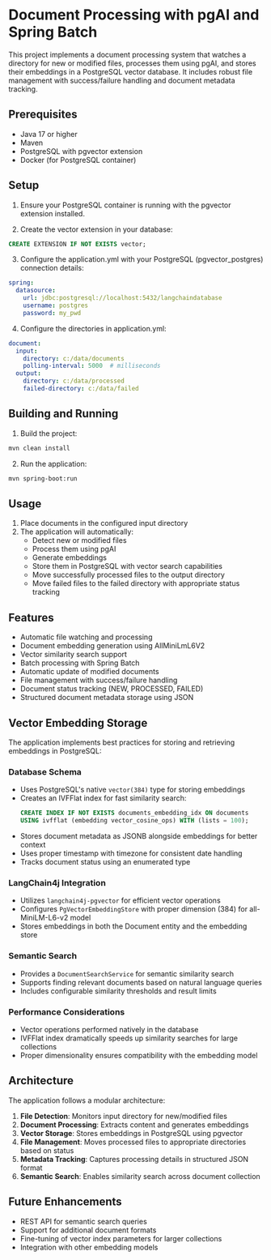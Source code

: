 # Document Processing with pgAI and Spring Batch

This project implements a document processing system that watches a directory for new or modified files, processes them using pgAI, and stores their embeddings in a PostgreSQL vector database. It includes robust file management with success/failure handling and document metadata tracking.

## Prerequisites

- Java 17 or higher
- Maven
- PostgreSQL with pgvector extension
- Docker (for PostgreSQL container)

## Setup

1. Ensure your PostgreSQL container is running with the pgvector extension installed.

2. Create the vector extension in your database:
```sql
CREATE EXTENSION IF NOT EXISTS vector;
```

3. Configure the application.yml with your PostgreSQL (pgvector_postgres) connection details:
```yaml
spring:
  datasource:
    url: jdbc:postgresql://localhost:5432/langchaindatabase
    username: postgres
    password: my_pwd
```

4. Configure the directories in application.yml:
```yaml
document:
  input:
    directory: c:/data/documents
    polling-interval: 5000  # milliseconds
  output:
    directory: c:/data/processed
    failed-directory: c:/data/failed
```

## Building and Running

1. Build the project:
```bash
mvn clean install
```

2. Run the application:
```bash
mvn spring-boot:run
```

## Usage

1. Place documents in the configured input directory
2. The application will automatically:
   - Detect new or modified files
   - Process them using pgAI
   - Generate embeddings
   - Store them in PostgreSQL with vector search capabilities
   - Move successfully processed files to the output directory
   - Move failed files to the failed directory with appropriate status tracking

## Features

- Automatic file watching and processing
- Document embedding generation using AllMiniLmL6V2
- Vector similarity search support
- Batch processing with Spring Batch
- Automatic update of modified documents
- File management with success/failure handling
- Document status tracking (NEW, PROCESSED, FAILED)
- Structured document metadata storage using JSON

## Vector Embedding Storage

The application implements best practices for storing and retrieving embeddings in PostgreSQL:

### Database Schema

- Uses PostgreSQL's native `vector(384)` type for storing embeddings
- Creates an IVFFlat index for fast similarity search:
  ```sql
  CREATE INDEX IF NOT EXISTS documents_embedding_idx ON documents 
  USING ivfflat (embedding vector_cosine_ops) WITH (lists = 100);
  ```
- Stores document metadata as JSONB alongside embeddings for better context
- Uses proper timestamp with timezone for consistent date handling
- Tracks document status using an enumerated type

### LangChain4j Integration

- Utilizes `langchain4j-pgvector` for efficient vector operations
- Configures `PgVectorEmbeddingStore` with proper dimension (384) for all-MiniLM-L6-v2 model
- Stores embeddings in both the Document entity and the embedding store

### Semantic Search

- Provides a `DocumentSearchService` for semantic similarity search
- Supports finding relevant documents based on natural language queries
- Includes configurable similarity thresholds and result limits

### Performance Considerations

- Vector operations performed natively in the database
- IVFFlat index dramatically speeds up similarity searches for large collections
- Proper dimensionality ensures compatibility with the embedding model

## Architecture

The application follows a modular architecture:

1. **File Detection**: Monitors input directory for new/modified files
2. **Document Processing**: Extracts content and generates embeddings
3. **Vector Storage**: Stores embeddings in PostgreSQL using pgvector
4. **File Management**: Moves processed files to appropriate directories based on status
5. **Metadata Tracking**: Captures processing details in structured JSON format
6. **Semantic Search**: Enables similarity search across document collection

## Future Enhancements

- REST API for semantic search queries
- Support for additional document formats
- Fine-tuning of vector index parameters for larger collections
- Integration with other embedding models
